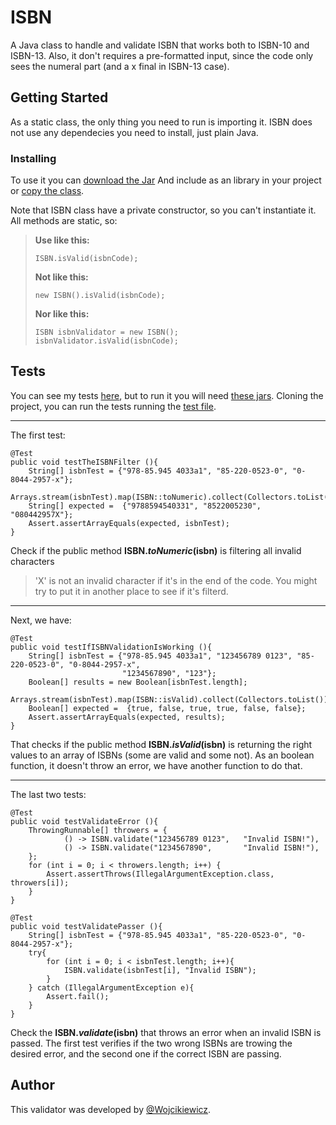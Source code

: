 # ISBN

A Java class to handle and validate ISBN that works both to ISBN-10 and ISBN-13. 
Also, it don't requires a pre-formatted input, since the code only sees the numeral part (and a x final in ISBN-13 case).

## Getting Started

As a static class, the only thing you need to run is importing it. ISBN does not use any dependecies you need to install, just plain Java.

### Installing

To use it you can [download the Jar](/out/artifacts/isbn_jar/isbn.jar) And include as an library in your project or [copy the class](/src/com/wojcikiewicz/isbn/ISBN.java).

Note that ISBN class have a private constructor, so you can't instantiate it. All methods are static, so:

> **Use like this:**
> ```
> ISBN.isValid(isbnCode);
> ```
> **Not like this:**
> ```
> new ISBN().isValid(isbnCode);
> ```
> **Nor like this:**
> ```
> ISBN isbnValidator = new ISBN();
> isbnValidator.isValid(isbnCode);
> ```

## Tests

You can see my tests [here](/Test/com/wojcikiewicz/isbn/ISBNTest.java), but to run it you will need [these jars](/lib).
Cloning the project, you can run the tests running the [test file](/Test/com/wojcikiewicz/isbn/ISBNTest.java).

----

The first test:
```
@Test
public void testTheISBNFilter (){
    String[] isbnTest = {"978-85.945 4033a1", "85-220-0523-0", "0-8044-2957-x"};
    Arrays.stream(isbnTest).map(ISBN::toNumeric).collect(Collectors.toList()).toArray(isbnTest);
    String[] expected =  {"9788594540331", "8522005230", "080442957X"};
    Assert.assertArrayEquals(expected, isbnTest);
}
```
Check if the public method **ISBN.*toNumeric*(isbn)** is filtering all invalid characters
> 'X' is not an invalid character if it's in the end of the code. You might try to put it in another place to see if it's filterd.

----

Next, we have: 
```
@Test
public void testIfISBNValidationIsWorking (){
    String[] isbnTest = {"978-85.945 4033a1", "123456789 0123", "85-220-0523-0", "0-8044-2957-x",
                         "1234567890", "123"};
    Boolean[] results = new Boolean[isbnTest.length];
    Arrays.stream(isbnTest).map(ISBN::isValid).collect(Collectors.toList()).toArray(results);
    Boolean[] expected =  {true, false, true, true, false, false};
    Assert.assertArrayEquals(expected, results);
}
```
That checks if the public method **ISBN.*isValid*(isbn)** is returning the right values to an array of ISBNs (some are valid and some not). As an boolean function, it doesn't throw an error, we have another function to do that.

----

The last two tests:
```
@Test
public void testValidateError (){
    ThrowingRunnable[] throwers = {
            () -> ISBN.validate("123456789 0123",   "Invalid ISBN!"),
            () -> ISBN.validate("1234567890",       "Invalid ISBN!"),
    };
    for (int i = 0; i < throwers.length; i++) {
        Assert.assertThrows(IllegalArgumentException.class, throwers[i]);
    }
}

@Test
public void testValidatePasser (){
    String[] isbnTest = {"978-85.945 4033a1", "85-220-0523-0", "0-8044-2957-x"};
    try{
        for (int i = 0; i < isbnTest.length; i++){
            ISBN.validate(isbnTest[i], "Invalid ISBN");
        }
    } catch (IllegalArgumentException e){
        Assert.fail();
    }
}
```
Check the **ISBN.*validate*(isbn)** that throws an error when an invalid ISBN is passed. The first test verifies if the two wrong ISBNs are trowing the desired error, and the second one if the correct ISBN are passing.

## Author
This validator was developed by [@Wojcikiewicz](https://github.com/Wojcikiewicz).
